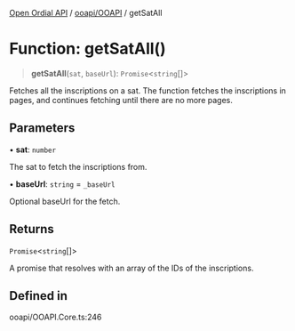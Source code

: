 [Open Ordial API](../../../README.md) / [ooapi/OOAPI](../README.md) / getSatAll

# Function: getSatAll()

> **getSatAll**(`sat`, `baseUrl`): `Promise`\<`string`[]\>

Fetches all the inscriptions on a sat.
The function fetches the inscriptions in pages, and continues fetching until there are no more pages.

## Parameters

• **sat**: `number`

The sat to fetch the inscriptions from.

• **baseUrl**: `string` = `_baseUrl`

Optional baseUrl for the fetch.

## Returns

`Promise`\<`string`[]\>

A promise that resolves with an array of the IDs of the inscriptions.

## Defined in

ooapi/OOAPI.Core.ts:246
